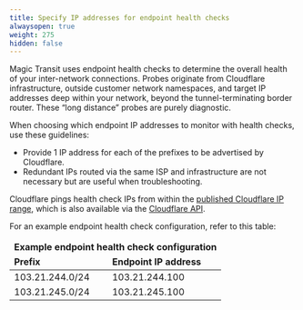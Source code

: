 ```yaml
---
title: Specify IP addresses for endpoint health checks
alwaysopen: true
weight: 275
hidden: false
---
```


Magic Transit uses endpoint health checks to determine the overall health of your inter-network connections. Probes originate from Cloudflare infrastructure, outside customer network namespaces, and target IP addresses deep within your network, beyond the tunnel-terminating border router. These “long distance” probes are purely diagnostic.

When choosing which endpoint IP addresses to monitor with health checks, use these guidelines:

* Provide 1 IP address for each of the prefixes to be advertised by Cloudflare.
* Redundant IPs routed via the same ISP and infrastructure are not necessary but are useful when troubleshooting.

Cloudflare pings health check IPs from within the [published Cloudflare IP range](https://www.cloudflare.com/ips/), which is also available via the [Cloudflare API](https://api.cloudflare.com/#cloudflare-ips-properties).

For an example endpoint health check configuration, refer to this table:

<table>
  <thead>
    <tr>
      <td colspan="2" ><strong>Example endpoint health check configuration</strong></td>
    </tr>
    <tr>
      <td><strong>Prefix</strong></td>
      <td><strong>Endpoint IP address</strong></td>
    </tr>
  </thead>
  <tbody>
    <tr>
      <td>103.21.244.0/24</td>
      <td>103.21.244.100</td>
    </tr>
    <tr>
      <td>103.21.245.0/24</td>
      <td>103.21.245.100</td>
    </tr>
  </tbody>
</table>
